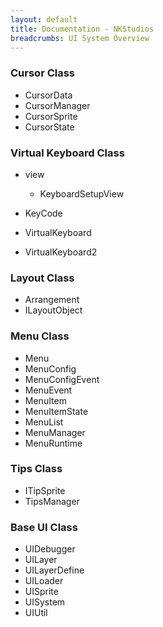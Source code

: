 ```yaml
---
layout: default
title: Documentation - NKStudios
breadcrumbs: UI System Overview
---
```

### Cursor Class
* CursorData
* CursorManager
* CursorSprite
* CursorState

### Virtual Keyboard Class
* view

	* KeyboardSetupView
* KeyCode
* VirtualKeyboard
* VirtualKeyboard2

### Layout Class
* Arrangement
* ILayoutObject

### Menu Class
* Menu
* MenuConfig
* MenuConfigEvent
* MenuEvent
* MenuItem
* MenuItemState
* MenuList
* MenuManager
* MenuRuntime

### Tips Class
* ITipSprite
* TipsManager

### Base UI Class
* UIDebugger
* UILayer
* UILayerDefine
* UILoader
* UISprite
* UISystem
* UIUtil






